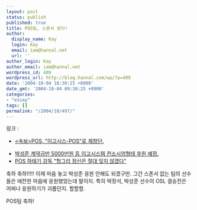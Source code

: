```yaml
---
layout: post
status: publish
published: true
title: POS팀, 스폰서 얻다!
author:
  display_name: Kay
  login: Kay
  email: iam@hannal.net
  url: ''
author_login: Kay
author_email: iam@hannal.net
wordpress_id: 409
wordpress_url: http://blog.hannal.com/wp/?p=409
date: '2004-10-04 18:30:25 +0900'
date_gmt: '2004-10-04 09:30:25 +0900'
categories:
- "essay"
tags: []
permalink: "/2004/10/497/"
---
```

<p>링크 :</p>
<ul>
<li /><a href="http://www.fighterforum.com/news/news_read.asp?cat=ISS&idx=1924&">&lt;속보>POS, "이고시스-POS"로 재창단.</a></p>
<li /><a href="http://www.fighterforum.com/news/news_read.asp?cat=ISS&idx=1926">박성준 계약금만 5000만원 등 이고시스템 컨소시엄형태 후원 예정.</a>
<li /> <a href="http://www.fighterforum.com/news/news_read.asp?cat=INT&idx=1927">POS 하태기 감독 "헝그리 정신은 절대 잊지 않겠다"</a></ul>
<p>축하 축하!!!!! 이제 마음 놓고 박성준 응원 안해도 되겠구만. 그간 스폰서 없는 팀의 선수들은 애잔한 마음에 응원했었는데 말이지. 특히 박정석, 박성준 선수의 OSL 결승전은 어찌나 응원하기가 괴롭던지. 할할할.</p>
<p>POS팀 축하!</p>
